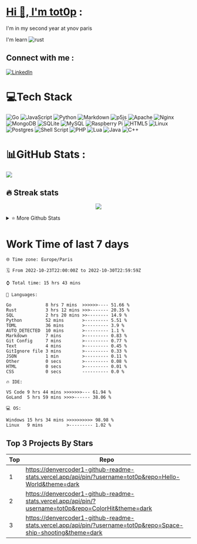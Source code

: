 # [Hi 👋, I'm tot0p](https://tot0p.github.io/tot0p/) :
I'm in my second year at ynov paris

I'm learn ![rust](https://img.shields.io/badge/Rust-000000?style=for-the-badge&logo=rust&logoColor=white)

## Connect with me :
[![LinkedIn](https://img.shields.io/badge/LinkedIn-%230077B5.svg?logo=linkedin&logoColor=white)](https://linkedin.com/in/thomas-lemaitre78) 

# 💻Tech Stack
![Go](https://img.shields.io/badge/go-%2300ADD8.svg?style=for-the-badge&logo=go&logoColor=white) ![JavaScript](https://img.shields.io/badge/javascript-%23323330.svg?style=for-the-badge&logo=javascript&logoColor=%23F7DF1E) ![Python](https://img.shields.io/badge/python-3670A0?style=for-the-badge&logo=python&logoColor=ffdd54) ![Markdown](https://img.shields.io/badge/markdown-%23000000.svg?style=for-the-badge&logo=markdown&logoColor=white) ![p5js](https://img.shields.io/badge/p5.js-ED225D?style=for-the-badge&logo=p5.js&logoColor=FFFFFF) ![Apache](https://img.shields.io/badge/apache-%23D42029.svg?style=for-the-badge&logo=apache&logoColor=white) ![Nginx](https://img.shields.io/badge/nginx-%23009639.svg?style=for-the-badge&logo=nginx&logoColor=white) ![MongoDB](https://img.shields.io/badge/MongoDB-%234ea94b.svg?style=for-the-badge&logo=mongodb&logoColor=white) ![SQLite](https://img.shields.io/badge/sqlite-%2307405e.svg?style=for-the-badge&logo=sqlite&logoColor=white) ![MySQL](https://img.shields.io/badge/mysql-%2300f.svg?style=for-the-badge&logo=mysql&logoColor=white) ![Raspberry Pi](https://img.shields.io/badge/-RaspberryPi-C51A4A?style=for-the-badge&logo=Raspberry-Pi) ![HTML5](https://img.shields.io/badge/html5-%23E34F26.svg?style=for-the-badge&logo=html5&logoColor=white) ![Linux](https://img.shields.io/badge/Linux-FCC624?style=for-the-badge&logo=linux&logoColor=black) ![Postgres](https://img.shields.io/badge/postgres-%23316192.svg?style=for-the-badge&logo=postgresql&logoColor=white) ![Shell Script](https://img.shields.io/badge/shell_script-%23121011.svg?style=for-the-badge&logo=gnu-bash&logoColor=white) ![PHP](https://img.shields.io/badge/php-%23777BB4.svg?style=for-the-badge&logo=php&logoColor=white)  ![Lua](https://img.shields.io/badge/lua-%232C2D72.svg?style=for-the-badge&logo=lua&logoColor=white) ![Java](https://img.shields.io/badge/java-%23ED8B00.svg?style=for-the-badge&logo=java&logoColor=white) ![C++](https://img.shields.io/badge/c++-%2300599C.svg?style=for-the-badge&logo=c%2B%2B&logoColor=white)

# 📊GitHub Stats :

![](https://activity-graph.herokuapp.com/graph?username=tot0p&theme=react-dark)

## 🔥 Streak stats

<div align="center">

![](https://github-readme-streak-stats.herokuapp.com/?user=Tot0p&theme=gruvbox&hide_border=true)

</div>

<details> 
  <summary>⭐ More Github Stats </summary>

<img src="https://github-readme-stats.vercel.app/api/top-langs/?username=Tot0p&theme=gruvbox&hide_border=true&layout=compact&langs_count=10&hide=HTML,CSS"  height="192px"/>
<img src="https://github-readme-stats.vercel.app/api?username=Tot0p&theme=gruvbox&hide_border=true&include_all_commits=true&count_private=false" height="192px"/>
  
</details>

# Work Time of last 7 days

<!--WAKATIME-->
```text
🌐 Time zone: Europe/Paris

🗓️ From 2022-10-23T22:00:00Z to 2022-10-30T22:59:59Z

⌚ Total time: 15 hrs 43 mins

💬 Languages:

Go             8 hrs 7 mins  >>>>>>---- 51.66 %
Rust           3 hrs 12 mins >>>------- 20.35 %
SQL            2 hrs 20 mins >>-------- 14.9 %
Python         52 mins       >--------- 5.51 %
TOML           36 mins       >--------- 3.9 %
AUTO_DETECTED  10 mins       >--------- 1.1 %
Markdown       7 mins        >--------- 0.83 %
Git Config     7 mins        >--------- 0.77 %
Text           4 mins        >--------- 0.45 %
GitIgnore file 3 mins        >--------- 0.33 %
JSON           1 min         >--------- 0.11 %
Other          0 secs        >--------- 0.08 %
HTML           0 secs        >--------- 0.01 %
CSS            0 secs        ---------- 0.0 %

🔥 IDE:

VS Code 9 hrs 44 mins >>>>>>>--- 61.94 %
GoLand  5 hrs 59 mins >>>>------ 38.06 %

💻 OS:

Windows 15 hrs 34 mins >>>>>>>>>> 98.98 %
Linux   9 mins         >--------- 1.02 %
```
<!--/WAKATIME-->


## Top 3 Projects By Stars

<div align="center">

<!--TABLE-->
|Top|                                                      Repo                                                     |
|---|---------------------------------------------------------------------------------------------------------------|
| 1 |    https://denvercoder1-github-readme-stats.vercel.app/api/pin/?username=tot0p&repo=Hello-World&theme=dark    |
| 2 |      https://denvercoder1-github-readme-stats.vercel.app/api/pin/?username=tot0p&repo=ColorHit&theme=dark     |
| 3 |https://denvercoder1-github-readme-stats.vercel.app/api/pin/?username=tot0p&repo=Space-ship-shooting&theme=dark|
<!--/TABLE-->

</div>